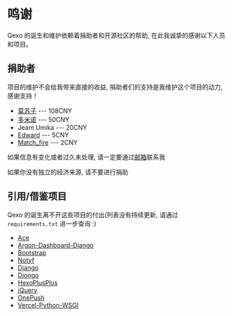 # 鸣谢
Qexo 的诞生和维护依赖着捐助者和开源社区的帮助, 在此我诚挚的感谢以下人员和项目。
## 捐助者
项目的维护不会给我带来直接的收益, 捐助者们的支持是我维护这个项目的动力, 感谢支持！
- [莫苏子](https://www.mosuzi.com) --- 108CNY
- [多米诺](https://www.dominoh.com/) --- 50CNY
- Jeam Umika --- 20CNY
- [Edward](https://edwardshh.cn) --- 5CNY
- [Match_fire](https://match-fire.github.io) --- 2CNY

如果信息有变化或者过久未处理, 请一定要通过[邮箱](mailto:abudulin@foxmail.com)联系我

如果你没有独立的经济来源, 请不要进行捐助
## 引用/借鉴项目
Qexo 的诞生离不开这些项目的付出(列表没有持续更新, 请通过 `requirements.txt` 进一步查询 :)
- [Ace](https://ace.c9.io/)
- [Argon-Dashboard-Django](https://github.com/creativetimofficial/argon-dashboard-django)
- [Bootstrap](https://getbootstrap.com/)
- [Notyf](https://github.com/caroso1222/notyf)
- [Django](https://github.com/django/django)
- [Djongo](https://github.com/nesdis/djongo)
- [HexoPlusPlus](https://github.com/HexoPlusPlus/HexoPlusPlus)
- [jQuery](https://jquery.com/)
- [OnePush](https://github.com/y1ndan/onepush)
- [Vercel-Python-WSGI](https://github.com/ardnt/vercel-python-wsgi)

